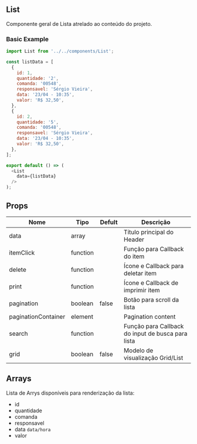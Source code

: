 ## List

Componente geral de Lista atrelado ao conteúdo do projeto.


### Basic Example

```js
import List from '../../components/List';

const listData = [
  {
    id: 1,
    quantidade: '2',
    comanda: '00548',
    responsavel: 'Sérgio Vieira',
    data: '23/04 - 10:35',
    valor: 'R$ 32,50',
  },
  {
    id: 2,
    quantidade: '5',
    comanda: '00548',
    responsavel: 'Sérgio Vieira',
    data: '23/04 - 10:35',
    valor: 'R$ 32,50',
  },
];

export default () => (
  <List
    data={listData}
  />
);
```


## Props

<table class="table table-bordered table-striped">
    <thead>
    <tr>
        <th style="width: 100px;">Nome</th>
        <th style="width: 50px;">Tipo</th>
        <th style="width: 50px;">Defult</th>
        <th>Descrição</th>
    </tr>
    </thead>
    <tbody>
        <tr>
          <td>data</td>
          <td>array</td>
          <td></td>
          <td>Título principal do Header</td>
        </tr>
        <tr>
          <td>itemClick</td>
          <td>function</td>
          <td></td>
          <td>Função para Callback do item</td>
        </tr>
        <tr>
          <td>delete</td>
          <td>function</td>
          <td></td>
          <td>Ícone e Callback para deletar item</td>
        </tr>
        <tr>
          <td>print</td>
          <td>function</td>
          <td></td>
          <td>Ícone e Callback de imprimir item</td>
        </tr>
        <tr>
          <td>pagination</td>
          <td>boolean</td>
          <td>false</td>
          <td>Botão para scroll da lista</td>
        </tr>
        <tr>
          <td>paginationContainer</td>
          <td>element</td>
          <td></td>
          <td>Pagination content</td>
        </tr>
        <tr>
          <td>search</td>
          <td>function</td>
          <td></td>
          <td>Função para Callback do input de busca para lista</td>
        </tr>
        <tr>
          <td>grid</td>
          <td>boolean</td>
          <td>false</td>
          <td>Modelo de visualização Grid/List</td>
        </tr>
    </tbody>
</table>


## Arrays

Lista de Arrys disponíveis para renderização da lista:
 * id
 * quantidade
 * comanda
 * responsavel
 * data `data/hora`
 * valor

